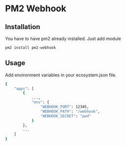 # PM2 Webhook

## Installation

You have to have pm2 already installed. Just add module

```sh
pm2 install pm2-webhook
```

## Usage

Add environment variables in your ecosystem.json file.

```sh
{
    "apps": [
        {
            ...,
            "env": {
                "WEBHOOK_PORT": 12345,
                "WEBHOOK_PATH": "/webhook",
                "WEBHOOK_SECRET": "pwd"
            }
        },
        ...
    ]
}
```